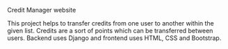 Credit Manager website

This project helps to transfer credits from one user to another within the given list. Credits are a sort of points which can be transferred between users. Backend uses Django and frontend uses HTML, CSS and Bootstrap.
